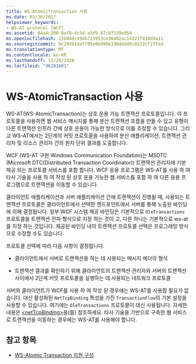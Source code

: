 ```yaml
---
title: WS-AtomicTransaction 사용
ms.date: 03/30/2017
helpviewer_keywords:
- WS-AT protocol [WCF]
ms.assetid: 04a4c200-0af0-4c5d-a3d9-87cb7339e054
ms.openlocfilehash: 22b84dc49ab723953ce36402ac14221f410dda11
ms.sourcegitcommit: bc293b14af795e0e999e3304dd40c0222cf2ffe4
ms.translationtype: MT
ms.contentlocale: ko-KR
ms.lasthandoff: 11/26/2020
ms.locfileid: "96281601"
---
```

# <a name="using-ws-atomictransaction"></a>WS-AtomicTransaction 사용

WS-AT(WS-AtomicTransaction)는 상호 운용 가능 트랜잭션 프로토콜입니다. 이 프로토콜을 사용하면 웹 서비스 메시지를 통해 분산 트랜잭션 흐름을 만들 수 있고 유형이 다른 트랜잭션 인프라 간에 상호 운용이 가능한 방식으로 이를 조정할 수 있습니다. 그리고 WS-AT에서는 2단계의 커밋 프로토콜을 사용하여 분산 애플리케이션, 트랜잭션 관리자 및 리소스 관리자 간의 원자 단위 결과를 도출합니다.  
  
 WCF (WS-AT 구현 Windows Communication Foundation)는 MSDTC (Microsoft DTC(Distributed Transaction Coordinator)) 트랜잭션 관리자에 기본 제공 되는 프로토콜 서비스를 포함 합니다. WCF 응용 프로그램은 WS-AT를 사용 하 여 타사 기술을 사용 하 여 작성 된 상호 운용 가능한 웹 서비스를 포함 하 여 다른 응용 프로그램으로 트랜잭션을 이동할 수 있습니다.  
  
 클라이언트 애플리케이션과 서버 애플리케이션 간에 트랜잭션이 진행될 때, 사용되는 트랜잭션 프로토콜은 클라이언트에서 선택한 엔드포인트에서 서버를 통해 노출된 바인딩에 의해 결정됩니다. 일부 WCF 시스템 제공 바인딩은 기본적으로 `OleTransactions` 프로토콜을 트랜잭션 전파 형식으로 지정 하는 것이 고, 다른 하나는 기본적으로 ws-at를 지정 하는 것입니다. 제공된 바인딩 내의 트랜잭션 프로토콜 선택은 프로그래밍 방식으로 수정할 수도 있습니다.  
  
 프로토콜 선택에 따라 다음 사항이 결정됩니다.  
  
- 클라이언트에서 서버로 트랜잭션을 하는 데 사용되는 메시지 헤더의 형식  
  
- 트랜잭션 결과를 확인하기 위해 클라이언트의 트랜잭션 관리자와 서버의 트랜잭션 사이에서 2단계 커밋 프로토콜을 실행하는 데 사용되는 네트워크 프로토콜  
  
 서버와 클라이언트가 WCF를 사용 하 여 작성 된 경우에는 WS-AT를 사용할 필요가 없습니다. 대신 활성화된 `NetTcpBinding` 특성을 가진 `TransactionFlow`의 기본 설정을 사용할 수 있습니다. 여기에는 `OleTransactions` 프로토콜이 대신 사용됩니다. 자세한 내용은 [\<netTcpBinding>](../../configure-apps/file-schema/wcf/nettcpbinding.md)을(를) 참조하세요. 타사 기술을 기반으로 구축한 웹 서비스로 트랜잭션을 이동하는 경우에는 WS-AT를 사용해야 합니다.  
  
## <a name="see-also"></a>참고 항목

- [WS-Atomic Transaction 지원 구성](configuring-ws-atomic-transaction-support.md)
